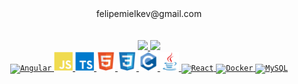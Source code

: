<html>
  <div id="header" align="center">
    <span align='center'>felipemielkev@gmail.com</span>
  </div>
  <br/>
  <br/>
  <div align="center">
  <a href="https://github.com/FelipeMielkeVieira">
  <img height="180em" src="https://github-readme-stats.vercel.app/api?username=FelipeMielkeVieira&show_icons=true&theme=dracula&include_all_commits=true&count_private=true"/>
  <img height="180em" src="https://github-readme-stats.vercel.app/api/top-langs/?username=FelipeMielkeVieira&layout=compact&langs_count=7&theme=dracula"/>
    <div align="center">
      <code><img alt="Angular" height="30" src="https://cdn.jsdelivr.net/gh/devicons/devicon/icons/angularjs/angularjs-original.svg"></code>
      <code><img alt="Js" height="30" src="https://raw.githubusercontent.com/devicons/devicon/master/icons/javascript/javascript-plain.svg"></code>
      <code><img alt="Ts" height="30" src="https://raw.githubusercontent.com/devicons/devicon/master/icons/typescript/typescript-plain.svg"></code>
      <code><img alt="HTML" height="30" src="https://raw.githubusercontent.com/devicons/devicon/master/icons/html5/html5-original.svg"></code>
      <code><img alt="CSS" height="30" src="https://raw.githubusercontent.com/devicons/devicon/master/icons/css3/css3-original.svg"></code>
      <code><img alt="C" height="30" src="https://github.com/devicons/devicon/blob/master/icons/c/c-original.svg"></code>
      <code><img alt="JAVA" height="30" src="https://raw.githubusercontent.com/devicons/devicon/master/icons/java/java-original.svg"></code>
      <code><img alt="React" height="30" src="https://cdn.jsdelivr.net/gh/devicons/devicon/icons/react/react-original.svg" /></code>
      <code><img alt="Docker" height="30" src="https://cdn.jsdelivr.net/gh/devicons/devicon/icons/docker/docker-original.svg" /></code>
      <code><img alt="MySQL" height="30" src="https://cdn.jsdelivr.net/gh/devicons/devicon/icons/mysql/mysql-original.svg" /></code>
  </div>
</div>
</html>
